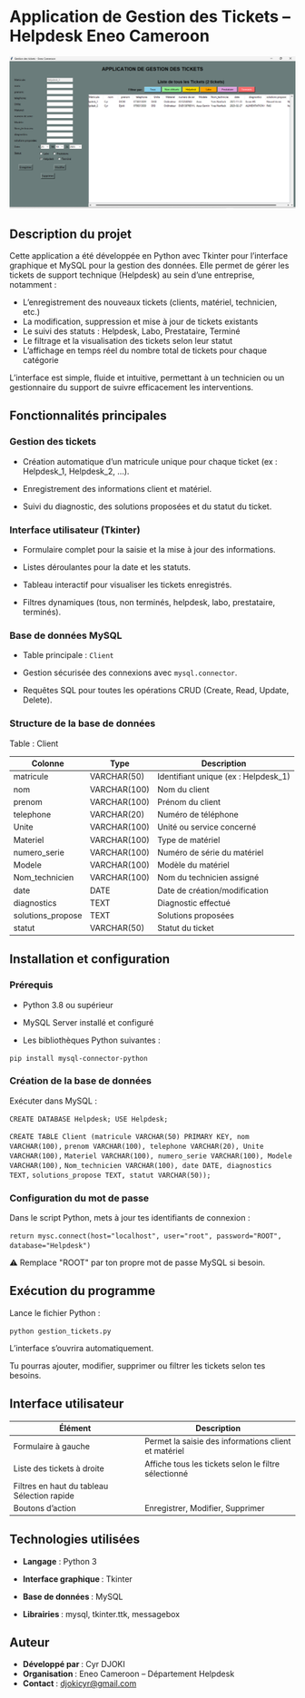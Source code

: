 # Application de Gestion des Tickets – Helpdesk Eneo Cameroon
![Aperçu de l'application](Illustration.png)
## Description du projet

Cette application a été développée en Python avec Tkinter pour l’interface graphique et MySQL pour la gestion des données.
Elle permet de gérer les tickets de support technique (Helpdesk) au sein d’une entreprise, notamment :

- L’enregistrement des nouveaux tickets (clients, matériel, technicien, etc.)
- La modification, suppression et mise à jour de tickets existants
- Le suivi des statuts : Helpdesk, Labo, Prestataire, Terminé
- Le filtrage et la visualisation des tickets selon leur statut
- L’affichage en temps réel du nombre total de tickets pour chaque catégorie

L’interface est simple, fluide et intuitive, permettant à un technicien ou un gestionnaire du support de suivre efficacement les interventions.

## Fonctionnalités principales
### Gestion des tickets

- Création automatique d’un matricule unique pour chaque ticket (ex : Helpdesk_1, Helpdesk_2, …).

- Enregistrement des informations client et matériel.

- Suivi du diagnostic, des solutions proposées et du statut du ticket.

### Interface utilisateur (Tkinter)

- Formulaire complet pour la saisie et la mise à jour des informations.

- Listes déroulantes pour la date et les statuts.

- Tableau interactif pour visualiser les tickets enregistrés.

- Filtres dynamiques (tous, non terminés, helpdesk, labo, prestataire, terminés).

### Base de données MySQL

- Table principale : `Client`

- Gestion sécurisée des connexions avec `mysql.connector`.

- Requêtes SQL pour toutes les opérations CRUD (Create, Read, Update, Delete).

### Structure de la base de données

Table : Client

| Colonne            | Type          | Description                          |
|--------------------|---------------|--------------------------------------|
| matricule          | VARCHAR(50)   | Identifiant unique (ex : Helpdesk_1) |
| nom                | VARCHAR(100)  | Nom du client                        |
| prenom             | VARCHAR(100)  | Prénom du client                     |
| telephone          | VARCHAR(20)   | Numéro de téléphone                  |
| Unite              | VARCHAR(100)  | Unité ou service concerné            |
| Materiel           | VARCHAR(100)  | Type de matériel                     |
| numero_serie       | VARCHAR(100)  | Numéro de série du matériel          |
| Modele             | VARCHAR(100)  | Modèle du matériel                   |
| Nom_technicien     | VARCHAR(100)  | Nom du technicien assigné            |
| date               | DATE          | Date de création/modification        |
| diagnostics        | TEXT          | Diagnostic effectué                  |
| solutions_propose  | TEXT          | Solutions proposées                  |
| statut             | VARCHAR(50)   | Statut du ticket                     |


 ## Installation et configuration
### Prérequis

- Python 3.8 ou supérieur

- MySQL Server installé et configuré

- Les bibliothèques Python suivantes :

`pip install mysql-connector-python`

### Création de la base de données

Exécuter dans MySQL :

`CREATE DATABASE Helpdesk; USE Helpdesk;`

`CREATE TABLE Client (matricule VARCHAR(50) PRIMARY KEY, nom VARCHAR(100),`
    `prenom VARCHAR(100), telephone VARCHAR(20), Unite VARCHAR(100),`
    `Materiel VARCHAR(100), numero_serie VARCHAR(100), Modele VARCHAR(100),`
    `Nom_technicien VARCHAR(100), date DATE, diagnostics TEXT,`
    `solutions_propose TEXT, statut VARCHAR(50));`

### Configuration du mot de passe

Dans le script Python, mets à jour tes identifiants de connexion :

`return mysc.connect(host="localhost", user="root", password="ROOT", database="Helpdesk")`


⚠️ Remplace "ROOT" par ton propre mot de passe MySQL si besoin.

## Exécution du programme

Lance le fichier Python :

`python gestion_tickets.py`


L’interface s’ouvrira automatiquement.

Tu pourras ajouter, modifier, supprimer ou filtrer les tickets selon tes besoins.

## Interface utilisateur
| Élément            | Description   |
|--------------------|---------------|
| Formulaire à gauche	| Permet la saisie des informations client et matériel  |
| Liste des tickets à droite                | Affiche tous les tickets selon le filtre sélectionné |
| Filtres en haut du tableau	Sélection rapide|             | Tous, Non clôturés, Helpdesk, Labo, Prestataire, Terminés |
| Boutons d’action|Enregistrer, Modifier, Supprimer|
	
## Technologies utilisées

- <b>Langage</b> : Python 3 

- <b>Interface graphique </b>: Tkinter

- <b>Base de données </b>: MySQL

- <b>Librairies </b>: mysql, tkinter.ttk, messagebox

## Auteur

- <b>Développé par </b>: Cyr DJOKI
- <b>Organisation </b>: Eneo Cameroon – Département Helpdesk
- <b>Contact </b>: djokicyr@gmail.com

